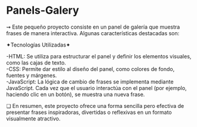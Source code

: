 # Panels-Galery
⇝ Este pequeño proyecto consiste en un panel de galería que muestra frases de manera interactiva. Algunas características destacadas son:

✦Tecnologías Utilizadas✦

-HTML: Se utiliza para estructurar el panel y definir los elementos visuales, como las cajas de texto.  
-CSS: Permite dar estilo al diseño del panel, como colores de fondo, fuentes y márgenes.  
-JavaScript: La lógica de cambio de frases se implementa mediante JavaScript. Cada vez que el usuario interactúa con el panel (por ejemplo, haciendo clic en un botón), se muestra una nueva frase.

❏ En resumen, este proyecto ofrece una forma sencilla pero efectiva de presentar frases inspiradoras, divertidas o reflexivas en un formato visualmente atractivo.
